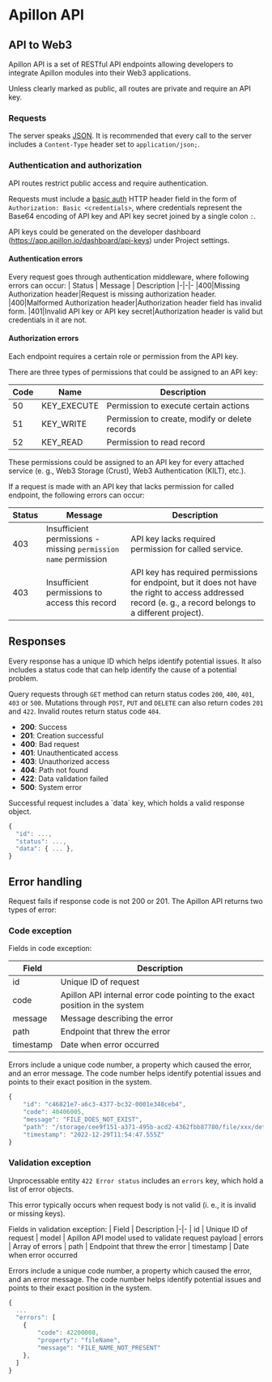 # Apillon API

## API to Web3

Apillon API is a set of RESTful API endpoints allowing developers to integrate Apillon modules into their Web3 applications.

Unless clearly marked as public, all routes are private and require an API key.

### Requests

The server speaks [JSON](https://en.wikipedia.org/wiki/JSON). It is recommended that every call to the server includes a `Content-Type` header set to `application/json;`.

### Authentication and authorization

API routes restrict public access and require authentication.

Requests must include a [basic auth](**https://en.wikipedia.org/wiki/Basic_access_authentication) HTTP header field in the form of `Authorization: Basic <credentials>`, where credentials represent the Base64 encoding of API key and API key secret joined by a single colon `:`.

API keys could be generated on the developer dashboard (https://app.apillon.io/dashboard/api-keys) under Project settings.

#### Authentication errors

Every request goes through authentication middleware, where following errors can occur:
| Status | Message | Description
|-|-|-
|400|Missing Authorization header|Request is missing authorization header.
|400|Malformed Authorization header|Authorization header field has invalid form.
|401|Invalid API key or API key secret|Authorization header is valid but credentials in it are not.

#### Authorization errors

Each endpoint requires a certain role or permission from the API key.

There are three types of permissions that could be assigned to an API key:

| Code | Name        | Description                                    |
| ---- | ----------- | ---------------------------------------------- |
| 50   | KEY_EXECUTE | Permission to execute certain actions          |
| 51   | KEY_WRITE   | Permission to create, modify or delete records |
| 52   | KEY_READ    | Permission to read record                      |

These permissions could be assigned to an API key for every attached service (e. g., Web3 Storage (Crust), Web3 Authentication (KILT), etc.).

If a request is made with an API key that lacks permission for called endpoint, the following errors can occur:

| Status | Message | Description
|-|-|-
|403|Insufficient permissions - missing `permission name` permission|API key lacks required permission for called service.
|403|Insufficient permissions to access this record|API key has required permissions for endpoint, but it does not have the right to access addressed record (e. g., a record belongs to a different project).

## Responses

Every response has a unique ID which helps identify potential issues. It also includes a status code that can help identify the cause of a potential problem.

Query requests through `GET` method can return status codes `200`, `400`, `401`, `403` or `500`. Mutations through `POST`, `PUT` and `DELETE` can also return codes `201` and `422`. Invalid routes return status code `404`.

- **200**: Success
- **201**: Creation successful
- **400**: Bad request
- **401**: Unauthenticated access
- **403**: Unauthorized access
- **404**: Path not found
- **422**: Data validation failed
- **500**: System error

<div class="split_content">
	<div class="split_side">
		<p>Successful request includes a `data` key, which holds a valid response object.</p>
	</div>
	<div class="split_side">
<CodeGroup>
  <CodeGroupItem title="cURL" active>

```js
{
  "id": ...,
  "status": ...,
  "data": { ... },
}
```

  </CodeGroupItem>
</CodeGroup>
	</div>
</div>

## Error handling

Request fails if response code is not 200 or 201. The Apillon API returns two types of error:

### Code exception

Fields in code exception:

| Field | Description
|-|-
| id | Unique ID of request
| code | Apillon API internal error code pointing to the exact position in the system
| message | Message describing the error
| path | Endpoint that threw the error
| timestamp | Date when error occurred

<div class="split_content">
	<div class="split_side">
        <p>Errors include a unique code number, a property which caused the error, and an error message. The code number helps identify potential issues and points to their exact position in the system.</p>
	</div>
	<div class="split_side">
<CodeGroup>
  <CodeGroupItem title="cURL" active>

```js
{
    "id": "c46821e7-a6c3-4377-bc32-0001e348ceb4",
    "code": 40406005,
    "message": "FILE_DOES_NOT_EXIST",
    "path": "/storage/cee9f151-a371-495b-acd2-4362fbb87780/file/xxx/detail",
    "timestamp": "2022-12-29T11:54:47.555Z"
}
```

  </CodeGroupItem>
</CodeGroup>
	</div>
</div>


### Validation exception

Unprocessable entity `422 Error status` includes an `errors` key, which hold a list of error objects.

This error typically occurs when request body is not valid (i. e., it is invalid or missing keys).

Fields in validation exception:
| Field | Description
|-|-
| id | Unique ID of request
| model | Apillon API model used to validate request payload
| errors | Array of errors
| path | Endpoint that threw the error
| timestamp | Date when error occurred


<div class="split_content">
	<div class="split_side">
		<p>Errors include a unique code number, a property which caused the error, and an error message. The code number helps identify potential issues and points to their exact position in the system.</p>
	</div>
	<div class="split_side">
<CodeGroup>
  <CodeGroupItem title="cURL" active>

```js
{
  ...
  "errors": [
    {
        "code": 42200008,
        "property": "fileName",
        "message": "FILE_NAME_NOT_PRESENT"
    },
  ]
}
```

  </CodeGroupItem>
</CodeGroup>
	</div>
</div>

